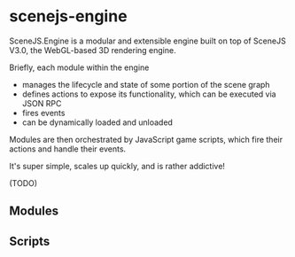 scenejs-engine
=======================

SceneJS.Engine is a modular and extensible engine built on top of SceneJS V3.0, the WebGL-based 3D rendering engine.

Briefly, each module within the engine

 * manages the lifecycle and state of some portion of the scene graph
 * defines actions to expose its functionality, which can be executed via JSON RPC
 * fires events
 * can be dynamically loaded and unloaded

Modules are then orchestrated by JavaScript game scripts, which fire their actions and handle their events.

It's super simple, scales up quickly, and is rather addictive!


(TODO)

Modules
-------------------------


Scripts
-------------------------
